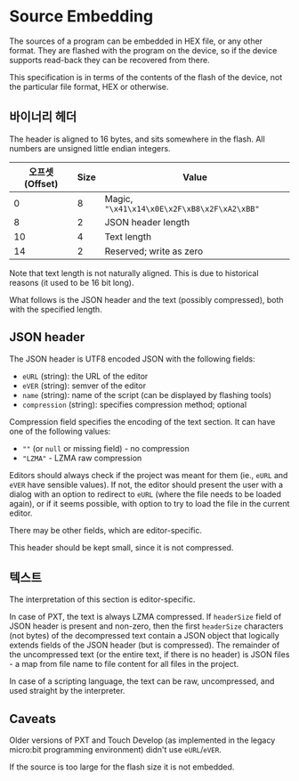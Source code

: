 # Source Embedding

The sources of a program can be embedded in HEX file, or any other format. They are flashed with the program on the device, so if the device supports read-back they can be recovered from there.

This specification is in terms of the contents of the flash of the device, not the particular file format, HEX or otherwise.

## 바이너리 헤더

The header is aligned to 16 bytes, and sits somewhere in the flash. All numbers are unsigned little endian integers.

| 오프셋(Offset) | Size | Value                                               |
| ----------- | ---- | --------------------------------------------------- |
| 0           | 8    | Magic, `"\x41\x14\x0E\x2F\xB8\x2F\xA2\xBB"` |
| 8           | 2    | JSON header length                                  |
| 10          | 4    | Text length                                         |
| 14          | 2    | Reserved; write as zero                             |

Note that text length is not naturally aligned. This is due to historical reasons (it used to be 16 bit long).

What follows is the JSON header and the text (possibly compressed), both with the specified length.

## JSON header

The JSON header is UTF8 encoded JSON with the following fields:

* `eURL` (string): the URL of the editor
* `eVER` (string): semver of the editor
* `name` (string): name of the script (can be displayed by flashing tools)
* `compression` (string): specifies compression method; optional

Compression field specifies the encoding of the text section. It can have one of the following values:

* `""` (or `null` or missing field) - no compression
* `"LZMA"` - LZMA raw compression

Editors should always check if the project was meant for them (ie., `eURL` and `eVER` have sensible values). If not, the editor should present the user with a dialog with an option to redirect to `eURL` (where the file needs to be loaded again), or if it seems possible, with option to try to load the file in the current editor.

There may be other fields, which are editor-specific.

This header should be kept small, since it is not compressed.

## 텍스트

The interpretation of this section is editor-specific.

In case of PXT, the text is always LZMA compressed. If `headerSize` field of JSON header is present and non-zero, then the first `headerSize` characters (not bytes) of the decompressed text contain a JSON object that logically extends fields of the JSON header (but is compressed). The remainder of the uncompressed text (or the entire text, if there is no header) is JSON files - a map from file name to file content for all files in the project.

In case of a scripting language, the text can be raw, uncompressed, and used straight by the interpreter.

## Caveats

Older versions of PXT and Touch Develop (as implemented in the legacy micro:bit programming environment) didn't use `eURL`/`eVER`.

If the source is too large for the flash size it is not embedded.